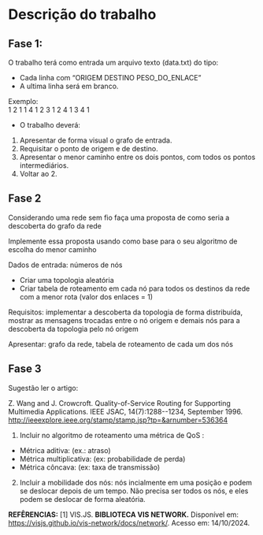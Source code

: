 # Descrição do trabalho
## Fase 1: 
O trabalho terá como entrada um arquivo texto (data.txt) do tipo:

- Cada linha com “ORIGEM    DESTINO    PESO_DO_ENLACE”
- A ultima linha será em branco.

Exemplo:   
   1 2 1
   1 4 1
   2 3 1
   2 4 1
   3 4 1

- O trabalho deverá:

1. Apresentar de forma visual o grafo de entrada.
2. Requisitar o ponto de origem e de destino.
3. Apresentar o menor caminho entre os dois pontos, com todos os pontos intermediários.
4. Voltar ao 2.

## Fase 2
Considerando uma rede sem fio faça uma proposta de como seria a descoberta do grafo da rede

Implemente essa proposta usando como base para o seu algoritmo de escolha do menor caminho

Dados de entrada: números de nós

- Criar uma topologia aleatória
- Criar tabela de roteamento em cada nó para todos os destinos da rede com a menor rota (valor dos enlaces = 1)

Requisitos: implementar a descoberta da topologia de forma distribuída, mostrar as mensagens trocadas entre o nó origem e demais nós para a descoberta da topologia pelo nó origem

Apresentar: grafo da rede, tabela de roteamento de cada um dos nós

## Fase 3 
Sugestão ler o artigo:

Z. Wang and J. Crowcroft. Quality-of-Service Routing for Supporting Multimedia Applications. IEEE JSAC, 14(7):1288--1234, September 1996.
http://ieeexplore.ieee.org/stamp/stamp.jsp?tp=&arnumber=536364

1. Incluir no algoritmo de roteamento uma métrica de QoS :
- Métrica aditiva: (ex.: atraso)
- Métrica multiplicativa: (ex: probabilidade de perda)
- Métrica côncava: (ex: taxa de transmissão)

2. Incluir a mobilidade dos nós: nós incialmente em uma posição e podem se deslocar depois de um tempo. Não precisa ser todos os nós, e eles podem se deslocar de forma aleatória.


**REFÊRENCIAS:**
[1] VIS.JS. **BIBLIOTECA VIS NETWORK.** Disponível em: https://visjs.github.io/vis-network/docs/network/. Acesso em: 14/10/2024.
